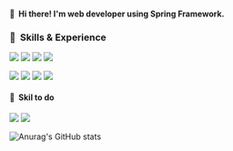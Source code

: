#### 👋&nbsp; Hi there! I'm web developer using Spring Framework.

### 💪&nbsp; Skills & Experience
<p>
  <img src="https://img.shields.io/badge/Java-007396?logo=Java&logoColor=white"/>
  <img src="https://img.shields.io/badge/JavaScript-F7DF1E?logo=JavaScript&logoColor=black"/>
  <img src="https://img.shields.io/badge/Spring-6DB33F?logo=Spring&logoColor=white"/>
  <img src="https://img.shields.io/badge/SpringBoot-6DB33F?logo=SpringBoot&logoColor=white"/>
</p>
<p>
  <img src="https://img.shields.io/badge/Jenkins-D24939?logo=Jenkins&logoColor=white"/>
  <img src="https://img.shields.io/badge/GitHub-181717?logo=GitHub&logoColor=white"/> 
  <img src="https://img.shields.io/badge/Subversion-809CC9?logo=Subversion&logoColor=white"/> 
  <img src="https://img.shields.io/badge/Sourcetree-0052CC?logo=Sourcetree&logoColor=white"/>
</p>

#### 🌱&nbsp; Skil to do 
<p>
  <img src="https://img.shields.io/badge/Python-3776AB?logo=Python&logoColor=white"/> 
  <img src="https://img.shields.io/badge/React-61DAFB?logo=React&logoColor=black"/>
</p> 

![Anurag's GitHub stats](https://github-readme-stats.vercel.app/api?username=bamcoding&show_icons=true&theme=default)
<!--
**bamcoding/bamcoding** is a ✨ _special_ ✨ repository because its `README.md` (this file) appears on your GitHub profile.

Here are some ideas to get you started:

- 🔭 I’m currently working on ...
- 🌱 I’m currently learning ...
- 👯 I’m looking to collaborate on ...
- 🤔 I’m looking for help with ...
- 💬 Ask me about ...
- 📫 How to reach me: ...
- 😄 Pronouns: ...
- ⚡ Fun fact: ...
-->

